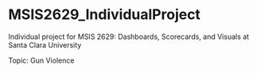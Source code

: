 # MSIS2629_IndividualProject
Individual project for MSIS 2629: Dashboards, Scorecards, and Visuals at Santa Clara University

Topic: Gun Violence
